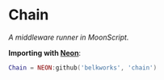 
# Chain
*A middleware runner in MoonScript.*

**Importing with [Neon](https://github.com/Belkworks/NEON)**:
```lua
Chain = NEON:github('belkworks', 'chain')
```
